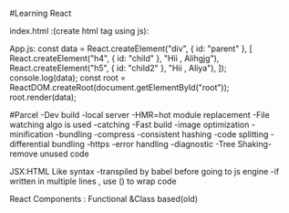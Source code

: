 #Learning React

index.html :(create html tag using js):

 <script>
    // const data= React.createElement("h1",{},"Hii , Shashwat");
    // const root=ReactDOM.createRoot(document.getElementById("root"));
    // root.render(data);
    
   const data= document.createElement("h1")
   data.innerHTML= "Hii I am vanshika";
   document.getElementById("root").appendChild(data);
    </script>

App.js:
const data = React.createElement("div", { id: "parent" }, [
React.createElement("h4", { id: "child" }, "Hii , Alihgjg"),
React.createElement("h5", { id: "child2" }, "Hii , Aliya"),
]);
console.log(data);
const root = ReactDOM.createRoot(document.getElementById("root"));
root.render(data);

#Parcel
-Dev build
-local server
-HMR=hot module replacement
-File watching algo is used
-catching -Fast build
-image optimization
-minification
-bundling
-compress
-consistent hashing
-code splitting
-differential bundling
-https
-error handling
-diagnostic
-Tree Shaking-remove unused code

JSX:HTML Like syntax
-transpiled by babel before going to js engine
-if written in multiple lines , use () to wrap code

React Components : Functional &Class based(old)
